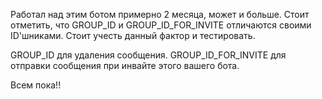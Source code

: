 Работал над этим ботом примерно 2 месяца, может и больше.
Стоит отметить, что GROUP_ID и GROUP_ID_FOR_INVITE отличаются своими ID'шниками. Стоит учесть данный фактор и тестировать.

GROUP_ID для удаления сообщения.
GROUP_ID_FOR_INVITE для отправки сообщения при инвайте этого вашего бота.

Всем пока!!
